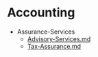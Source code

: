 
# Accounting

- Assurance-Services
  - [Advisory-Services.md](./Advisory-Services.md)
  - [Tax-Assurance.md](./Tax-Assurance.md)
